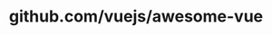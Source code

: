 ---
layout: post
title: github.com/vuejs/awesome-vue
categories: link
tags: [انگلیسی, برنامه‌نویسی]
---